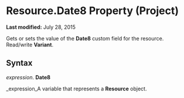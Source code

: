 
# Resource.Date8 Property (Project)

 **Last modified:** July 28, 2015

Gets or sets the value of the  **Date8** custom field for the resource. Read/write **Variant**.

## Syntax

 _expression_. **Date8**

 _expression_A variable that represents a  **Resource** object.

